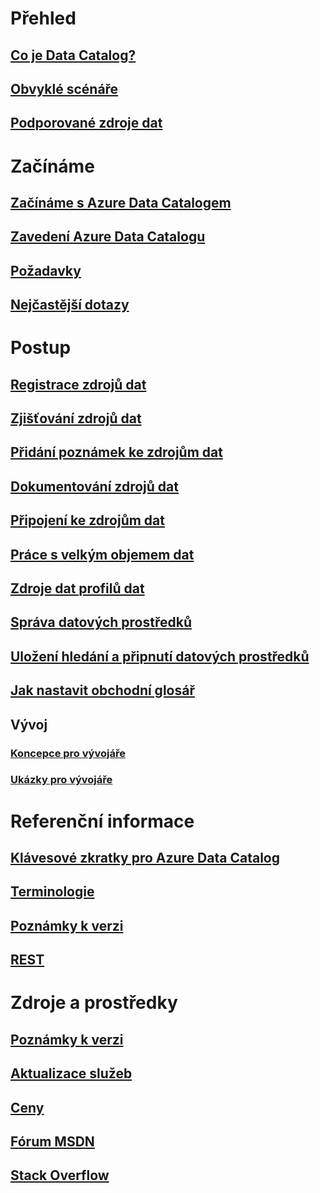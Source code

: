 # Přehled
## [Co je Data Catalog?](data-catalog-what-is-data-catalog.md)
## [Obvyklé scénáře](data-catalog-common-scenarios.md)
## [Podporované zdroje dat](data-catalog-dsr.md)

# Začínáme
## [Začínáme s Azure Data Catalogem](data-catalog-get-started.md)
## [Zavedení Azure Data Catalogu](data-catalog-adopting-data-catalog.md)
## [Požadavky](data-catalog-prerequisites.md)
## [Nejčastější dotazy](data-catalog-frequently-asked-questions.md)

# Postup
## [Registrace zdrojů dat](data-catalog-how-to-register.md)
## [Zjišťování zdrojů dat](data-catalog-how-to-discover.md)
## [Přidání poznámek ke zdrojům dat](data-catalog-how-to-annotate.md)
## [Dokumentování zdrojů dat](data-catalog-how-to-documentation.md)
## [Připojení ke zdrojům dat](data-catalog-how-to-connect.md)
## [Práce s velkým objemem dat](data-catalog-how-to-big-data.md)
## [Zdroje dat profilů dat](data-catalog-how-to-data-profile.md)
## [Správa datových prostředků](data-catalog-how-to-manage.md)
## [Uložení hledání a připnutí datových prostředků](data-catalog-how-to-save-pin.md)
## [Jak nastavit obchodní glosář](data-catalog-how-to-business-glossary.md)

## Vývoj
### [Koncepce pro vývojáře](data-catalog-developer-concepts.md)
### [Ukázky pro vývojáře](data-catalog-samples.md)

# Referenční informace
## [Klávesové zkratky pro Azure Data Catalog](data-catalog-keyboard-shortcuts.md)
## [Terminologie](data-catalog-terminology.md)
## [Poznámky k verzi](data-catalog-release-notes.md)
## [REST](/rest/api/datacatalog/)

# Zdroje a prostředky
## [Poznámky k verzi](data-catalog-whats-new.md)
## [Aktualizace služeb](https://azure.microsoft.com/updates/?product=data-catalog)
## [Ceny](https://azure.microsoft.com/pricing/details/data-catalog/)
## [Fórum MSDN](https://social.msdn.microsoft.com/Forums/en-US/home?forum=azuredatacatalog)
## [Stack Overflow](http://stackoverflow.com/questions/tagged/azure-data-catalog)


<!--HONumber=Nov16_HO4-->


